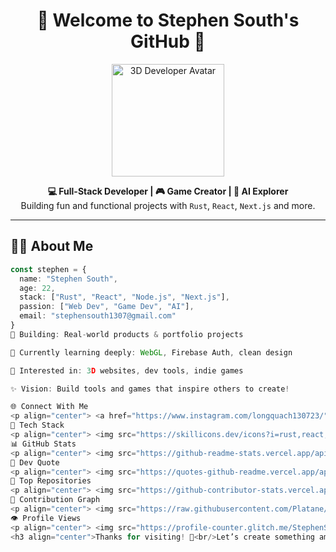 <h1 align="center">🌟 Welcome to Stephen South's GitHub 🌟</h1>

<p align="center">
  <img src="https://i.gifer.com/origin/58/58a742cdb8a9d7cd31406c65b0488d0f_w200.gif" width="180" alt="3D Developer Avatar" />
</p>

<p align="center">
  <b>💻 Full-Stack Developer | 🎮 Game Creator | 🤖 AI Explorer</b><br/>
  Building fun and functional projects with <code>Rust</code>, <code>React</code>, <code>Next.js</code> and more.
</p>

---

## 👨‍💻 About Me

```ts
const stephen = {
  name: "Stephen South",
  age: 22,
  stack: ["Rust", "React", "Node.js", "Next.js"],
  passion: ["Web Dev", "Game Dev", "AI"],
  email: "stephensouth1307@gmail.com"
}
🔭 Building: Real-world products & portfolio projects

🌱 Currently learning deeply: WebGL, Firebase Auth, clean design

🧠 Interested in: 3D websites, dev tools, indie games

✨ Vision: Build tools and games that inspire others to create!

🌐 Connect With Me
<p align="center"> <a href="https://www.instagram.com/longquach130723/"><img src="https://skillicons.dev/icons?i=instagram" height="30"/></a> <a href="https://www.linkedin.com/in/quach-long-338018274/"><img src="https://skillicons.dev/icons?i=linkedin" height="30"/></a> <a href="https://x.com/SouthSteph1307"><img src="https://skillicons.dev/icons?i=twitter" height="30"/></a> <a href="https://www.youtube.com/@southstephen"><img src="https://skillicons.dev/icons?i=youtube" height="30"/></a> <a href="mailto:stephensouth1307@gmail.com"><img src="https://skillicons.dev/icons?i=gmail" height="30"/></a> </p>
🧰 Tech Stack
<p align="center"> <img src="https://skillicons.dev/icons?i=rust,react,nextjs,nodejs,ts,js,html,css,tailwind,threejs,unity,firebase,git,github,c,cpp,cs,dotnet,postgres" /> </p>
📊 GitHub Stats
<p align="center"> <img src="https://github-readme-stats.vercel.app/api?username=StephenSouth13&show_icons=true&theme=radical&hide=issues&rank_icon=percentile" width="48%" /> <img src="https://github-readme-streak-stats.herokuapp.com/?user=StephenSouth13&theme=radical" width="48%" /> <br /> <img src="https://github-readme-stats.vercel.app/api/top-langs/?username=StephenSouth13&layout=compact&theme=radical" width="48%" /> </p>
🧠 Dev Quote
<p align="center"> <img src="https://quotes-github-readme.vercel.app/api?type=horizontal&theme=tokyonight" /> </p>
🚀 Top Repositories
<p align="center"> <img src="https://github-contributor-stats.vercel.app/api?username=StephenSouth13&limit=5&theme=radical&combine_all_yearly_contributions=true" /> </p>
🐍 Contribution Graph
<p align="center"> <img src="https://raw.githubusercontent.com/Platane/snk/output/github-contribution-grid-snake-dark.svg" /> </p>
👁️ Profile Views
<p align="center"> <img src="https://profile-counter.glitch.me/StephenSouth13/count.svg" /> </p>
<h3 align="center">Thanks for visiting! 💖<br/>Let’s create something amazing together!</h3> <!-- README crafted with ❤️ by Stephen South Free APIs used: skillicons.dev, vercel.app (stats & quotes), Platane/snk (snake), glitch.me (counter) -->
